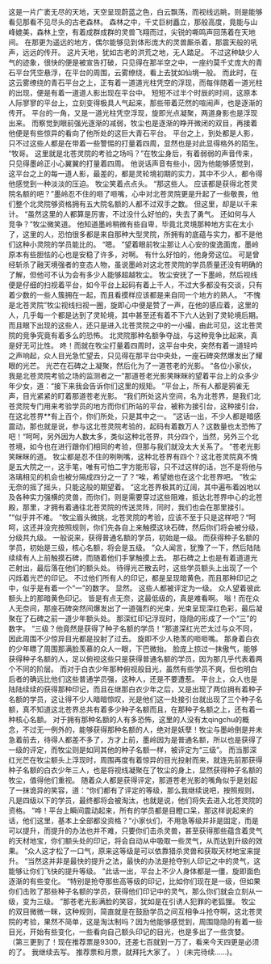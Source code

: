 这是一片广袤无尽的天地，天空呈现蔚蓝之色，白云飘荡，而视线远眺，则是能够看见那看不见尽头的古老森林。
森林之中，千丈巨树矗立，那般高度，竟能与山峰媲美，森林上空，有着成群成群的灵兽飞翔而过，尖锐的嘶鸣声回荡着在天地间。
在那更为遥远的地方，偶尔能够见到体形庞大的灵兽厮杀着，那震天般的吼声，远远的传开。
这片天地，犹如古老的洪荒之地，无人踏足。
不过这种缺少人气的迹象，很快的便是被宣告打破，只见得在那半空之中，一座约莫千丈庞大的青石平台凭空悬浮，在平台的周围，云雾缭绕，看上去犹如仙境一般。
而此时，在这云雾缭绕的青石平台之上，正有着一道道光柱凭空的浮现，而每伴随着一道光柱的出现，便是有着一道道人影出现在平台中。
短短不过半个时辰的时间，这原本人际寥寥的平台上，立刻变得极具人气起来，那些带着茫然的喧闹声，也是逐渐的传开。
平台的一角，又是一道光柱凭空浮现，旋即光点凝聚，两道身影也是浮现出来。
而察觉到眼前强光逐渐的减弱，牧尘也是逐渐的睁开微闭的双目，再接着他便是有些惊异的看向了他所处的这巨大青石平台。
平台之上，到处都是人影，只不过这些人都是在带着一些警惕的打量着四周，显然也是对此显得格外的陌生。
“牧哥。
这里就是北苍灵院的考验之场吗？”在牧尘身后，有着弱弱的声音传来，只见得墨岭正小心翼翼的打量着四周。
他说话声音有些小，因为他能够感觉到，这平台之上的每一道人影，最差的，都是灵轮境初期的实力，其中不少人，都令得他感觉到一种淡淡的压迫。
牧尘笑着点点头。
“那这些人。
应该都是获得北苍灵院名额的吧？”墨岭忍不住的咂了咂嘴，心中对北苍灵院更是升起了一些敬畏，他们整个北灵院够资格拥有五大院名额的人都不过双手之数。
但这里，却是以千来计。
“虽然这里的人都算是厉害，不过没什么好怕的，失去了勇气。
还如何与人竞争？”牧尘微笑道。
他知道墨岭稍微有些自卑，毕竟北灵境那种地方实在太小了，这里的人，恐怕很多都是来自那种大型灵院，所拥有的底蕴与实力，都不是他们这种小灵院的学员能比的。
“嗯。
”望着眼前牧尘那让人心安的俊逸面庞，墨岭原本有些胆怯的心也是安稳了许多，对啊。
有什么好怕的，他身旁这位。
可是曾经斩杀了融天境强者的变态人物，虽说墨岭对这北苍灵院的学员质量还没有明确的了解，但他可不认为会有多少人能够超越牧尘。
牧尘安抚了一下墨岭，然后视线便是仔细的扫视着平台，如今平台上起码有着上千人，不过大多都没有交谈，只有着少数的一些人簇拥在一起，而且看摸样应该都是来自同一个地方的熟人。
“不愧是北苍灵院”牧尘视线扫视一圈，旋即心中便是赞了一声，在他的感应着，这里的人，几乎每一个都是达到了灵轮境，其中甚至还有着不下六人达到了灵轮境后期。
而且眼下出现的这些人，还只是进入北苍灵院之中的一小撮，由此可见，这北苍灵院的竞争究竟有着多么的恐怖。
北灵院那种名额争夺战，与这种竞争比起来，真是好无可比性。
咚！而就在牧尘打量着四周时，这平台中央，突然有着一道轻吟之声响起，众人目光急忙望去，只见得在那平台中央处，一座石碑突然爆发出了耀眼的光芒。
光芒在石碑之上凝聚，然后化为了一道苍老的光影。
“各位小家伙，我是北苍灵院考验之场的监测者之一”那道苍老光影笑眯眯的望着平台上的众多少年少女，道：“接下来我会告诉你们这里的规矩。
”平台上，所有人都是鸦雀无声，目光紧紧的盯着那道苍老光影。
“我们所处这片空间，名为北苍界，是我们北苍灵院专门用来考验学员的地方而你们所站的平台，被称为接引台，这种接引台，在这北苍界**有上百个，你们所处，只是其中之一。
”这话一出，不少人都是暗感震动，那也就是说，参与这北苍灵院考验的，起码有着数万人？这数量也太恐怖了吧！“呵呵，另外因为人数太多，类似这种北苍界，共分四个，当然，另外三个北苍境，如今也在进行跟你们相同的考验，但那与我们就没太大关系了。
”苍老光影笑眯眯的道。
牧尘都是忍不住的咧咧嘴，这种北苍界有四个？这北苍灵院真不愧是五大院之一，这手笔，唯有可怕二字方能形容，只不过这样的话，岂不是将他与洛璃相见的机会也被分隔成四分之一了？“唉，希望她也在这个北苍界吧。
”牧尘无奈的摇了摇头，只能这般的期望着。
“这北苍界极其的辽阔，其中遍布着凶地以及各种实力强横的灵兽，而你们，则是需要穿过这些阻难，抵达北苍界中心的北苍殿，那里，才拥有着通往北苍灵院的传送灵阵，同时，我们也会在那里接引。
”“似乎并不难。
”牧尘眉头微挑，北苍灵院的考验，应该不至于只是这样吧？“呵呵，这还并没完按照规则，你们先各自上来触摸这块石碑，然后你们将会被分级，分级共九级。
一般说来，获得普通名额的学员，初始是一级。
而获得种子名额的学员，初始是三级，核心名额，将会是五级。
”众人闻言，犹豫了一下，然后陆陆续续有人上前触摸石碑，而随着他们手掌触摸上去。
那石碑之上也是有着道道光芒射出，最后落在他们的额头处。
待得光芒散去时，这些学员额头上出现了一个闪烁着光芒的印记。
不过他们所有人的印记，都是呈现暗黄色，而且那种印记之中，似乎是有着一个“一”的数字。
显然。
这些人都被评定为一级。
众人望着彼此额头上的那暗黄色印记。
皆是有点无奈，这最低级的，真是难看啊。
嗡！而在众人无奈间，那座石碑突然间爆发出了一道强烈的光束，光束呈现深红色彩，最后凝聚在了石碑之前一道少年额头处。
那深红印记浮现时，隐隐的形成了一个“三”的数字。
“三级？他竟然是获得了种子名额的学员！”那道深红光芒太过与众不同，因此周围不少惊异目光都是投射了过去。
旋即不少人艳羡的咂咂嘴。
那身着白衣的少年瞟了周围那满脸羡慕的众人一眼，下巴微抬。
脸庞上掠过一抹傲气，能够获得种子名额的人，足以俯视这些只是获得普通名额的学员，因为那几乎代表着两个不同的阶层。
而对于白衣少年那种俯视般目光，虽然有些学员不爽，但也明白后者的确远比他们这些普通学员强，这种人，还是不要遭惹。
平台上，众人也是陆陆续续的获得那种印记，而且在继那白衣少年之后，又是出现了两位拥有着种子名额的学员，这让得不少人暗暗惊叹，光是他们这一处接引台就出现了三个种子名额，真不知道这北苍界总共有着多少种子名额而且，在那种子名额之上，还有着一种核心名额。
对于拥有那种名额的人有多恐怖，这里的人没有太qingchu的概念，不过无一例外的，能够获得那种名额的人，绝对是妖孽！牧尘与墨岭倒是并未急着前去，待得人都差不多了，方才上前，墨岭因为是普通名额，所以也是获得了一级的评定，而牧尘则是如同其他的种子名额一样，被评定为“三级”。
而当那深红光芒在牧尘额头上浮现时，周围再度有着惊异的目光投射而来，就连先前那获得种子名额的白衣少年三人，也是将视线凝聚在了牧尘的身上，显然获得种子名额的牧尘，值得他们重视。
随着众人都是获得评定，那道苍老光影的嘴角似乎是划起了一抹诡异的笑容，道：“你们都有了评定的等级，那么我继续说吧，按照规则，凡是四级以下的学员，最终都将会被淘汰，也就是说，他们将失去进入北苍灵院的资格。
”哗！平台上瞬间震动起来，所有的学员都是目瞪口呆，那这样说起来的话，他们这里，基本上全部都没资格？“小家伙们，不用急等级并非是固定，而是可以提升，而提升的办法也并不难，只要你们击杀灵兽，甚至获得那些蕴含着灵气的天材地宝，你们额头处的印记，将会自动从中吸取一些灵气，从而达到升级的效果。
”众人这才松了一口气，原来这等级是可以依靠猎杀灵兽和获取天材地宝来提升。
“当然这并非是最快的提升之法，最快的办法是抢夺别人印记之中的灵气，这能够让你们飞快的提升等级。
”此话一出，平台上不少人身体都是一僵，旋即面色逐渐的有些变化。
“特别是抢夺那些高等级的印记，比如你们现在是一级，但如果你们击败了那些种子名额的学员，获得他们印记中的灵气，那么你们就会立刻从一级，变为三级。
”那苍老光影满脸的笑容，犹如是在引诱人犯罪的老狐狸。
牧尘的双目微微一眯，这种规则，简直就是在鼓励学员之间互相争斗抢夺啊，这北苍灵院的考验，果然不简单，这是淘汰制吗？因为他能够感觉到，周围隐隐的有着一些目光，开始有些变化，一些看向自己额头印记的目光，也是多出了一些贪婪。
（第三更到了！现在推荐票是9300，还差七百就到一万了，看来今天四更是必须的了。
我继续去写。
推荐票和月票，就拜托大家了。
）(未完待续……)。
